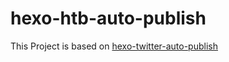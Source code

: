 # hexo-htb-auto-publish


This Project is based on [hexo-twitter-auto-publish](https://github.com/studioLaCosaNostra/hexo-twitter-auto-publish)
